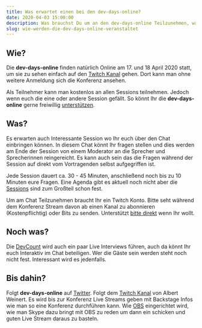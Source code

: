 ```yaml
---
title: Was erwartet einen bei den dev-days-online?
date: 2020-04-03 15:00:00
description: Was brauchst Du um an den dev-days-online Teilzunehmen, was erwartet Dich und die Teilnehmer.
slug: wie-werden-die-dev-days-online-veranstaltet
---
```


## Wie?

Die **dev-days-online** finden natürlich Online am 17. und 18 April 2020 statt, um sie zu sehen einfach auf den [Twitch Kanal](http://twitch.tv/DerAlbertLive) gehen. Dort kann man ohne weitere Anmeldung sich die Konferenz ansehen.

Als Teilnehmer kann man kostenlos an allen Sessions teilnehmen. Jedoch wenn euch die eine oder andere Session gefällt. 
So könnt Ihr die **dev-days-online**  gerne freiwillig [unterstützen](/support/).

## Was?

Es erwarten auch Interessante Session wo Ihr euch über den Chat einbringen können. In diesem Chat könnt Ihr fragen stellen
und dies werden am Ende der Session von einem Moderator an die Sprecher und Sprecherinnen reingereicht. Es kann auch sein
das die Fragen während der Session auf direkt vom Vortragenden selbst aufgegriffen ist.

Jede Session dauert ca. 30 - 45 Minuten, anschließend noch bis zu 10 Minuten eure Fragen. Eine Agenda gibt es aktuell noch nicht aber die [Sessions](/sessions) sind zum Großteil schon fest.

Um am Chat Teilzunehmen braucht Ihr ein Twitch Konto. Bitte seht während dem Konferenz Stream davon ab einen Kanal 
zu abonnieren (Kostenpflichtig) oder Bits zu senden. Unterstützt [bitte direkt](/support/) wenn Ihr wollt.

## Noch was?

Die [DevCount](https://devcouch.de/) wird auch ein paar Live Interviews führen, auch da könnt Ihr euch Interaktiv im Chat
beteiligen. Wer die Gäste sein werden steht noch nicht fest. Interessant wird es jedenfalls.

## Bis dahin?

Folgt **dev-days-online** auf [Twitter](https://twitter.com/DevDaysOnline). Folgt dem [Twitch Kanal](http://twitch.tv/DerAlbertLive) von Albert Weinert. Es wird bis zur Konferenz Live Streams geben mit Backstage Infos wie man so eine
Konferenz durchführen kann. Wie [OBS](https://obsproject.com/) eingerichtet wird, wie man Skype dazu bringt mit OBS zu reden
um dann ein schicken und guten Live Stream daraus zu basteln.



